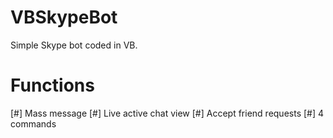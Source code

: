 # VBSkypeBot

Simple Skype bot coded in VB.

# Functions

[#] Mass message
[#] Live active chat view
[#] Accept friend requests
[#] 4 commands
